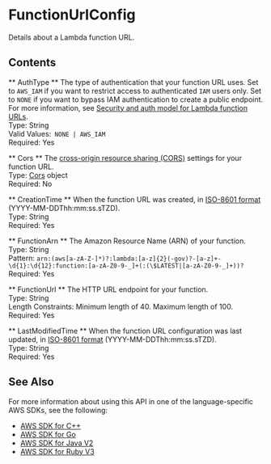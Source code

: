 # FunctionUrlConfig<a name="API_FunctionUrlConfig"></a>

Details about a Lambda function URL\.

## Contents<a name="API_FunctionUrlConfig_Contents"></a>

 ** AuthType **   <a name="SSS-Type-FunctionUrlConfig-AuthType"></a>
The type of authentication that your function URL uses\. Set to `AWS_IAM` if you want to restrict access to authenticated `IAM` users only\. Set to `NONE` if you want to bypass IAM authentication to create a public endpoint\. For more information, see [ Security and auth model for Lambda function URLs](https://docs.aws.amazon.com/lambda/latest/dg/urls-auth.html)\.  
Type: String  
Valid Values:` NONE | AWS_IAM`   
Required: Yes

 ** Cors **   <a name="SSS-Type-FunctionUrlConfig-Cors"></a>
The [cross\-origin resource sharing \(CORS\)](https://developer.mozilla.org/en-US/docs/Web/HTTP/CORS) settings for your function URL\.  
Type: [Cors](API_Cors.md) object  
Required: No

 ** CreationTime **   <a name="SSS-Type-FunctionUrlConfig-CreationTime"></a>
When the function URL was created, in [ISO\-8601 format](https://www.w3.org/TR/NOTE-datetime) \(YYYY\-MM\-DDThh:mm:ss\.sTZD\)\.  
Type: String  
Required: Yes

 ** FunctionArn **   <a name="SSS-Type-FunctionUrlConfig-FunctionArn"></a>
The Amazon Resource Name \(ARN\) of your function\.  
Type: String  
Pattern: `arn:(aws[a-zA-Z-]*)?:lambda:[a-z]{2}(-gov)?-[a-z]+-\d{1}:\d{12}:function:[a-zA-Z0-9-_]+(:(\$LATEST|[a-zA-Z0-9-_]+))?`   
Required: Yes

 ** FunctionUrl **   <a name="SSS-Type-FunctionUrlConfig-FunctionUrl"></a>
The HTTP URL endpoint for your function\.  
Type: String  
Length Constraints: Minimum length of 40\. Maximum length of 100\.  
Required: Yes

 ** LastModifiedTime **   <a name="SSS-Type-FunctionUrlConfig-LastModifiedTime"></a>
When the function URL configuration was last updated, in [ISO\-8601 format](https://www.w3.org/TR/NOTE-datetime) \(YYYY\-MM\-DDThh:mm:ss\.sTZD\)\.  
Type: String  
Required: Yes

## See Also<a name="API_FunctionUrlConfig_SeeAlso"></a>

For more information about using this API in one of the language\-specific AWS SDKs, see the following:
+  [AWS SDK for C\+\+](https://docs.aws.amazon.com/goto/SdkForCpp/lambda-2015-03-31/FunctionUrlConfig) 
+  [AWS SDK for Go](https://docs.aws.amazon.com/goto/SdkForGoV1/lambda-2015-03-31/FunctionUrlConfig) 
+  [AWS SDK for Java V2](https://docs.aws.amazon.com/goto/SdkForJavaV2/lambda-2015-03-31/FunctionUrlConfig) 
+  [AWS SDK for Ruby V3](https://docs.aws.amazon.com/goto/SdkForRubyV3/lambda-2015-03-31/FunctionUrlConfig) 